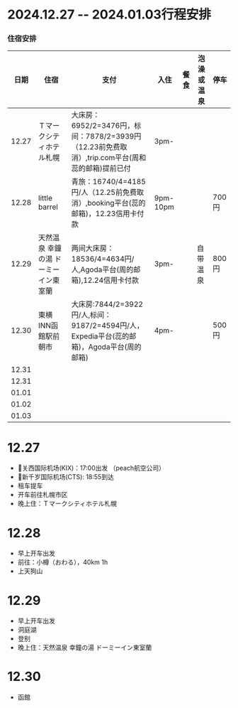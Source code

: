 # 2024.12.27 -- 2024.01.03行程安排

### 住宿安排

| 日期 | 住宿 | 支付 | 入住 | 餐食 | 泡澡或温泉 | 停车 |
| --- | --- | --- | --- | --- | --- | --- |
| 12.27 | Ｔマークシティホテル札幌 | 大床房：6952/2=3476円，标间：7878/2=3939円（12.23前免费取消）,trip.com平台(周和蕊的邮箱)提前已付 | 3pm- |  |  |  |
| 12.28 | little barrel | 青旅：16740/4=4185円/人（12.25前免费取消）,booking平台(蕊的邮箱)，12.23信用卡付款 | 9pm-10pm | | | 700円 |
| 12.29 | 天然温泉 幸鐘の湯 ドーミーイン東室蘭 | 两间大床房：18536/4=4634円/人,Agoda平台(周的邮箱),12.24信用卡付款| 3pm- | | 自带温泉 | 800円 |
| 12.30 | 東横INN函館駅前朝市 | 大床房:7844/2=3922円/人,标间：9187/2=4594円/人，Expedia平台(蕊的邮箱)，Agoda平台(周的邮箱)| 4pm- | | | 500円 |
| 12.31 |  |  |  | | |  |
| 12.31 |  |  |  | | |  |
| 01.01 |  |  |  | | |  |
| 01.02 |  |  |  | | |  |
| 01.03 |  |  |  | | |  |

# 12.27
- 🛫关西国际机场(KIX)：17:00出发 （peach航空公司）
- 🛬新千岁国际机场(CTS): 18:55到达
- 租车提车
- 开车前往札幌市区
- 晚上住：Ｔマークシティホテル札幌

# 12.28
- 早上开车出发
- 前往：小樽（おわる），40km 1h
- 上天狗山

# 12.29
- 早上开车出发
- 洞庭湖
- 登别
- 晚上住：天然温泉 幸鐘の湯 ドーミーイン東室蘭

# 12.30
- 函館
